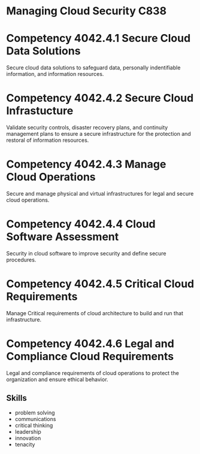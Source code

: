 # Managing Cloud Security C838
# Competency 4042.4.1 Secure Cloud Data Solutions
Secure cloud data solutions to safeguard data, personally indentifiable information, and information resources. 
# Competency 4042.4.2 Secure Cloud Infrastucture
Validate security controls, disaster recovery plans, and continuity management plans to ensure a secure infrastructure for the protection and restoral of information resources. 
# Competency 4042.4.3 Manage Cloud Operations
Secure and manage physical and virtual infrastructures for legal and secure cloud operations.
# Competency 4042.4.4 Cloud Software Assessment 
Security in cloud software to improve security and define secure procedures.
# Competency 4042.4.5 Critical Cloud Requirements
Manage Critical requirements of cloud architecture to build and run that infrastructure.
# Competency 4042.4.6 Legal and Compliance Cloud Requirements
Legal and compliance requirements of cloud operations to protect the organization and ensure ethical behavior.
## Skills
- problem solving 
- communications
- critical thinking
- leadership
- innovation
- tenacity 

